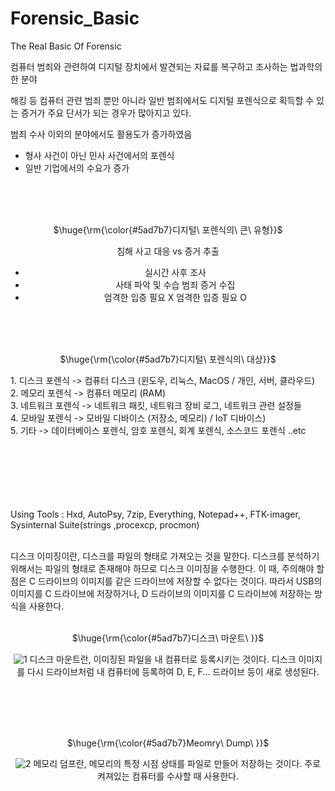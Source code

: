 # Forensic_Basic
The Real Basic Of Forensic </br>


컴퓨터 범죄와 관련하여 디지털 장치에서 발견되는 자료를 복구하고 조사하는 법과학의 한 분야 </br>

해킹 등 컴퓨터 관련 범죄 뿐만 아니라 일반 범죄에서도 디지털 포렌식으로 획득할 수 있는 증거가 주요 단서가 되는 경우가 많아지고 있다. <br/>

범죄 수사 이외의 분야에서도 활용도가 증가하였음
- 형사 사건이 아닌 민사 사건에서의 포렌식
- 일반 기업에서의 수요가 증가

<div align=center><br><br><br>
<p>$\huge{\rm{\color{#5ad7b7}디지털\ 포렌식의\ 큰\ 유형}}$</p>

   침해 사고 대응 vs 증거 추출
- 실시간                       사후 조사      
- 사태 파악 및 수습             범죄 증거 수집
- 엄격한 입증 필요 X            엄격한 입증 필요 O
</div>

<br><br><br>
<div align=center>
<p>$\huge{\rm{\color{#5ad7b7}디지털\ 포렌식의\ 대상}}$</p>
</div>
1. 디스크 포렌식 -> 컴퓨터 디스크 (윈도우, 리눅스, MacOS / 개인, 서버, 클라우드) <br>
2. 메모리 포렌식 -> 컴퓨터 메모리 (RAM)  <br>
3. 네트워크 포렌식 -> 네트워크 패킷, 네트워크 장비 로그, 네트워크 관련 설정들 <br>
4. 모바일 포렌식 -> 모바일 디바이스 (저장소, 메모리) / IoT 디바이스) <br>
5. 기타 -> 데이터베이스 포렌식, 암호 포렌식, 회계 포렌식, 소스코드 포렌식 ..etc <br>


<br><br><br><br><br><br>
Using Tools : Hxd, AutoPsy, 7zip, Everything, Notepad++, FTK-imager, Sysinternal Suite(strings ,procexcp, procmon)<br><br>

디스크 이미징이란, 디스크를 파일의 형태로 가져오는 것을 말한다. 디스크를 분석하기 위해서는 파일의 형태로 존재해야 하므로 디스크 이미징을 수행한다. 이 때, 주의해야 할 점은 C 드라이브의 이미지를 같은 드라이브에 저장할 수 없다는 것이다. 따라서 USB의 이미지를 C 드라이브에 저장하거나, D 드라이브의 이미지를 C 드라이브에 저장하는 방식을 사용한다.<br><br>

<div align=center>
<p>$\huge{\rm{\color{#5ad7b7}디스크\ 마운트\ }}$</p>

   ![1](https://github.com/user-attachments/assets/353abbc6-1342-4fc9-8674-39be1f330207)
디스크 마운트란, 이미징된 파일을 내 컴퓨터로 등록시키는 것이다. 디스크 이미지를 다시 드라이브처럼 내 컴퓨터에 등록하여 D, E, F... 드라이브 등이 새로 생성된다.
</div>
<br><br><br><br>

<div align=center>
<p>$\huge{\rm{\color{#5ad7b7}Meomry\ Dump\ }}$</p>
   
   ![2](https://github.com/user-attachments/assets/530a6492-0f44-4a70-9a3d-f24b72e676ff)
메모리 덤프란, 메모리의 특정 시점 상태를 파일로 만들어 저장하는 것이다. 주로 켜져있는 컴퓨터를 수사할 때 사용한다.
   
</div>








